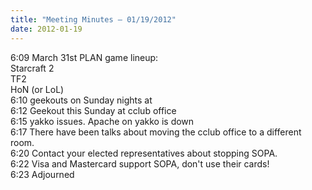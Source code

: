 ```yaml
---
title: "Meeting Minutes – 01/19/2012"
date: 2012-01-19
---
```

6:09	March 31st PLAN game lineup:<br />
	Starcraft 2<br />
	TF2<br />
	HoN (or LoL)<br />
6:10	geekouts on Sunday nights at <br />
6:12	Geekout this Sunday at cclub office<br />
6:15	yakko issues. Apache on yakko is down<br />
6:17	There have been talks about moving the cclub office to a different room.<br />
6:20	Contact your elected representatives about stopping SOPA.<br />
6:22	Visa and Mastercard support SOPA, don't use their cards!<br />
6:23	Adjourned
